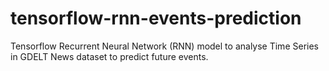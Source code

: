 # tensorflow-rnn-events-prediction
Tensorflow Recurrent Neural Network (RNN) model to analyse Time Series in GDELT News dataset to predict future events.
